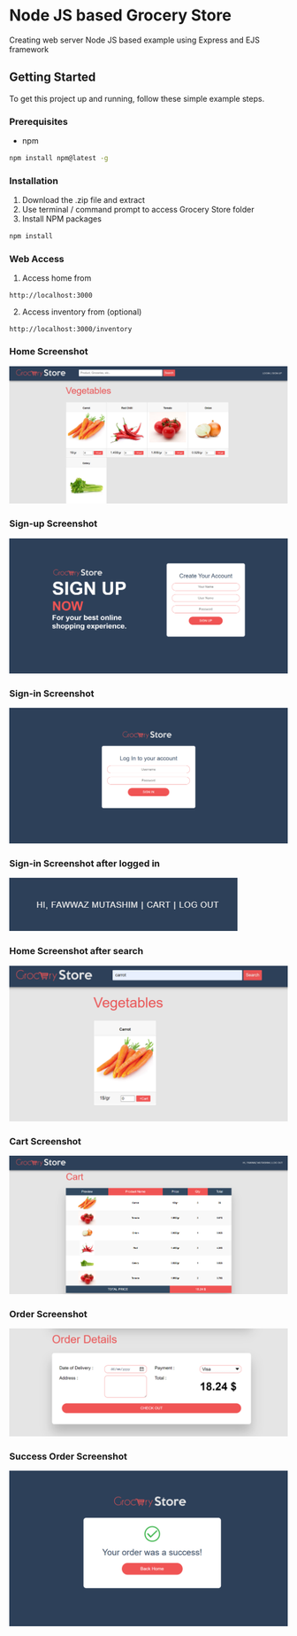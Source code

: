 # Node JS based Grocery Store
Creating web server Node JS based example using Express and EJS framework

## Getting Started

To get this project up and running, follow these simple example steps.

### Prerequisites

* npm
```sh
npm install npm@latest -g
```

### Installation

1. Download the .zip file and extract
2. Use terminal / command prompt to access Grocery Store folder
3. Install NPM packages
```sh
npm install
```
### Web Access

1. Access home from
```
http://localhost:3000
```
2. Access inventory from (optional)
```
http://localhost:3000/inventory
```

### Home Screenshot
![GitHub Logo](/screenshoot/home.png)

### Sign-up Screenshot
![GitHub Logo](/screenshoot/sign-up.png)

### Sign-in Screenshot
![GitHub Logo](/screenshoot/sing-in.png)

### Sign-in Screenshot after logged in
![GitHub Logo](/screenshoot/side_menu.png)

### Home Screenshot after search
![GitHub Logo](/screenshoot/search.png)

### Cart Screenshot
![GitHub Logo](/screenshoot/cart.png)

### Order Screenshot
![GitHub Logo](/screenshoot/order.png)

### Success Order Screenshot
![GitHub Logo](/screenshoot/success.png)

